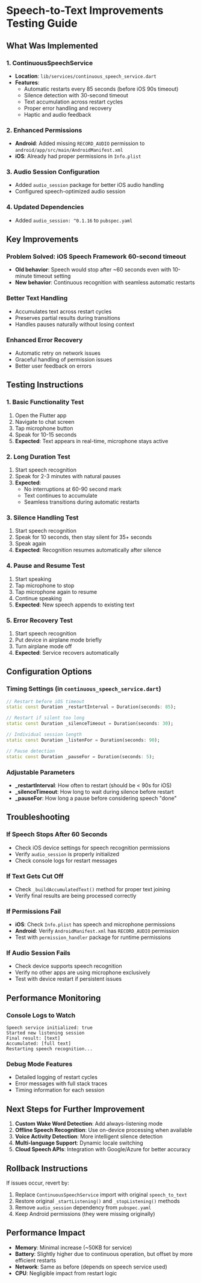 # Speech-to-Text Improvements Testing Guide

## What Was Implemented

### 1. **ContinuousSpeechService**
- **Location**: `lib/services/continuous_speech_service.dart`
- **Features**:
  - Automatic restarts every 85 seconds (before iOS 90s timeout)
  - Silence detection with 30-second timeout
  - Text accumulation across restart cycles
  - Proper error handling and recovery
  - Haptic and audio feedback

### 2. **Enhanced Permissions**
- **Android**: Added missing `RECORD_AUDIO` permission to `android/app/src/main/AndroidManifest.xml`
- **iOS**: Already had proper permissions in `Info.plist`

### 3. **Audio Session Configuration**
- Added `audio_session` package for better iOS audio handling
- Configured speech-optimized audio session

### 4. **Updated Dependencies**
- Added `audio_session: ^0.1.16` to `pubspec.yaml`

## Key Improvements

### **Problem Solved**: iOS Speech Framework 60-second timeout
- **Old behavior**: Speech would stop after ~60 seconds even with 10-minute timeout setting
- **New behavior**: Continuous recognition with seamless automatic restarts

### **Better Text Handling**
- Accumulates text across restart cycles
- Preserves partial results during transitions
- Handles pauses naturally without losing context

### **Enhanced Error Recovery**
- Automatic retry on network issues
- Graceful handling of permission issues
- Better user feedback on errors

## Testing Instructions

### **1. Basic Functionality Test**
1. Open the Flutter app
2. Navigate to chat screen
3. Tap microphone button
4. Speak for 10-15 seconds
5. **Expected**: Text appears in real-time, microphone stays active

### **2. Long Duration Test**
1. Start speech recognition
2. Speak for 2-3 minutes with natural pauses
3. **Expected**: 
   - No interruptions at 60-90 second mark
   - Text continues to accumulate
   - Seamless transitions during automatic restarts

### **3. Silence Handling Test**
1. Start speech recognition
2. Speak for 10 seconds, then stay silent for 35+ seconds
3. Speak again
4. **Expected**: Recognition resumes automatically after silence

### **4. Pause and Resume Test**
1. Start speaking
2. Tap microphone to stop
3. Tap microphone again to resume
4. Continue speaking
5. **Expected**: New speech appends to existing text

### **5. Error Recovery Test**
1. Start speech recognition
2. Put device in airplane mode briefly
3. Turn airplane mode off
4. **Expected**: Service recovers automatically

## Configuration Options

### **Timing Settings** (in `continuous_speech_service.dart`)
```dart
// Restart before iOS timeout
static const Duration _restartInterval = Duration(seconds: 85);

// Restart if silent too long  
static const Duration _silenceTimeout = Duration(seconds: 30);

// Individual session length
static const Duration _listenFor = Duration(seconds: 90);

// Pause detection
static const Duration _pauseFor = Duration(seconds: 5);
```

### **Adjustable Parameters**
- **_restartInterval**: How often to restart (should be < 90s for iOS)
- **_silenceTimeout**: How long to wait during silence before restart
- **_pauseFor**: How long a pause before considering speech "done"

## Troubleshooting

### **If Speech Stops After 60 Seconds**
- Check iOS device settings for speech recognition permissions
- Verify `audio_session` is properly initialized
- Check console logs for restart messages

### **If Text Gets Cut Off**
- Check `_buildAccumulatedText()` method for proper text joining
- Verify final results are being processed correctly

### **If Permissions Fail**
- **iOS**: Check `Info.plist` has speech and microphone permissions
- **Android**: Verify `AndroidManifest.xml` has `RECORD_AUDIO` permission
- Test with `permission_handler` package for runtime permissions

### **If Audio Session Fails**
- Check device supports speech recognition
- Verify no other apps are using microphone exclusively
- Test with device restart if persistent issues

## Performance Monitoring

### **Console Logs to Watch**
```
Speech service initialized: true
Started new listening session
Final result: [text]
Accumulated: [full text]
Restarting speech recognition...
```

### **Debug Mode Features**
- Detailed logging of restart cycles
- Error messages with full stack traces
- Timing information for each session

## Next Steps for Further Improvement

1. **Custom Wake Word Detection**: Add always-listening mode
2. **Offline Speech Recognition**: Use on-device processing when available
3. **Voice Activity Detection**: More intelligent silence detection
4. **Multi-language Support**: Dynamic locale switching
5. **Cloud Speech APIs**: Integration with Google/Azure for better accuracy

## Rollback Instructions

If issues occur, revert by:
1. Replace `ContinuousSpeechService` import with original `speech_to_text`
2. Restore original `_startListening()` and `_stopListening()` methods
3. Remove `audio_session` dependency from `pubspec.yaml`
4. Keep Android permissions (they were missing originally)

## Performance Impact

- **Memory**: Minimal increase (~50KB for service)
- **Battery**: Slightly higher due to continuous operation, but offset by more efficient restarts
- **Network**: Same as before (depends on speech service used)
- **CPU**: Negligible impact from restart logic
